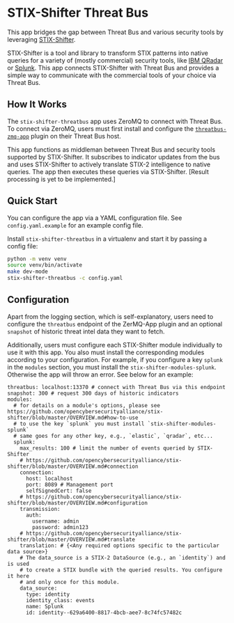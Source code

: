STIX-Shifter Threat Bus
=======================

This app bridges the gap between Threat Bus and various security tools by
leveraging
[STIX-Shifter](https://github.com/opencybersecurityalliance/stix-shifter).

STIX-Shifter is a tool and library to transform STIX patterns into native
queries for a variety of (mostly commercial) security tools, like
[IBM QRadar](https://www.ibm.com/security/security-intelligence/qradar) or
[Splunk](https://www.splunk.com/). This app connects STIX-Shifter with Threat
Bus and provides a simple way to communicate with the commercial tools of your
choice via Threat Bus.

## How It Works

The `stix-shifter-threatbus` app uses ZeroMQ to connect with Threat Bus. To
connect via ZeroMQ, users must first install and configure the
[`threatbus-zmq-app`](https://pypi.org/project/threatbus-zmq-app/) plugin on
their Threat Bus host.

This app functions as middleman between Threat Bus and security tools supported
by STIX-Shifter. It subscribes to indicator updates from the bus and uses
STIX-Shifter to actively translate STIX-2 intelligence to native queries.
The app then executes these queries via STIX-Shifter. [Result processing
is yet to be implemented.]

## Quick Start

You can configure the app via a YAML configuration file. See
`config.yaml.example` for an example config file.

Install `stix-shifter-threatbus` in a virtualenv and start it by passing a
config file:

```sh
python -m venv venv
source venv/bin/activate
make dev-mode
stix-shifter-threatbus -c config.yaml
```

## Configuration

Apart from the logging section, which is self-explanatory, users need to
configure the `threatbus` endpoint of the ZerMQ-App plugin and an optional
`snapshot` of historic threat intel data they want to fetch.

Additionally, users must configure each STIX-Shifter module individually to use
it with this app. You also must install the corresponding modules according to
your configuration. For example, if you configure a key `splunk` in the
`modules` section, you must install the `stix-shifter-modules-splunk`. Otherwise
the app will throw an error. See below for an example:

```
threatbus: localhost:13370 # connect with Threat Bus via this endpoint
snapshot: 300 # request 300 days of historic indicators
modules:
  # for details on a module's options, please see https://github.com/opencybersecurityalliance/stix-shifter/blob/master/OVERVIEW.md#how-to-use
  # to use the key `splunk` you must install `stix-shifter-modules-splunk`
  # same goes for any other key, e.g., `elastic`, `qradar`, etc...
  splunk:
    max_results: 100 # limit the number of events queried by STIX-Shifter
    # https://github.com/opencybersecurityalliance/stix-shifter/blob/master/OVERVIEW.md#connection
    connection:
      host: localhost
      port: 8089 # Management port
      selfSignedCert: false
    # https://github.com/opencybersecurityalliance/stix-shifter/blob/master/OVERVIEW.md#configuration
    transmission:
      auth:
        username: admin
        password: admin123
    # https://github.com/opencybersecurityalliance/stix-shifter/blob/master/OVERVIEW.md#translate
    translation: # {<Any required options specific to the particular data source>}
    # The data_source is a STIX-2 DataSource (e.g., an `identity`) and is used
    # to create a STIX bundle with the queried results. You configure it here
    # and only once for this module.
    data_source:
      type: identity
      identity_class: events
      name: Splunk
      id: identity--629a6400-8817-4bcb-aee7-8c74fc57482c
```
